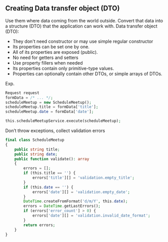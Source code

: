## Creating Data transfer object (DTO)

Use them where data coming from the world outside. Convert that data into a structure (DTO)
that the application can work with.
Data transfer object (DTO):
- They don't need constructor or may use simple regular constructor
- Its properties can be set one by one.
- All of its properties are exposed (public).
- No need for getters and setters
- Use property fillers when needed
- Its properties contain only primitive-type values.
- Properties can optionally contain other DTOs, or simple arrays of DTOs.

Exp.
```php
Request request
formData = /* ... */;
scheduleMeetup = new ScheduleMeetup();
scheduleMeetup.title = formData['title'];
scheduleMeetup.date = formData['date'];

this.scheduleMeetupService.execute(scheduleMeetup);
```

Don’t throw exceptions, collect validation errors
```php
final class ScheduleMeetup
{
    public string title;
    public string date;
    public function validate(): array
    {
        errors = [];
        if (this.title == '') {
            errors['title'][] = 'validation.empty_title';
        }
        if (this.date == '') {
            errors['date'][] = 'validation.empty_date';
        }
        DateTime.createFromFormat('d/m/Y', this.date);
        errors = DateTime.getLastErrors();
        if (errors['error_count'] > 0) {
            errors['date'][] = 'validation.invalid_date_format';
        }
        return errors;
    }
}
```